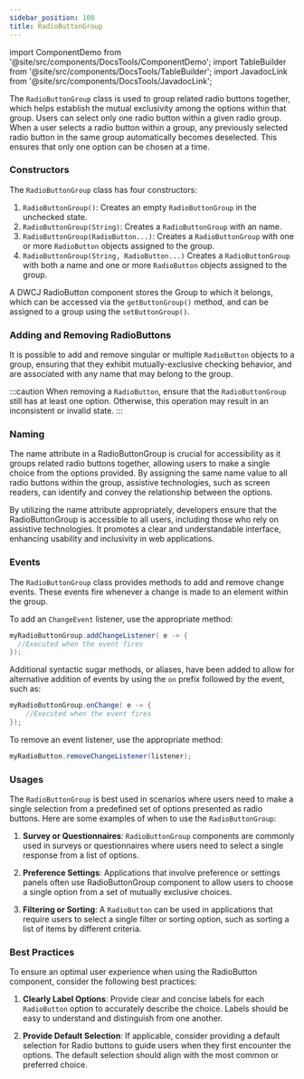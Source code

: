 ```yaml
---
sidebar_position: 100
title: RadioButtonGroup
---
```


import ComponentDemo from '@site/src/components/DocsTools/ComponentDemo';
import TableBuilder from '@site/src/components/DocsTools/TableBuilder';
import JavadocLink from '@site/src/components/DocsTools/JavadocLink';

<JavadocLink type="engine" location="org/dwcj/component/radiobutton/RadioButtonGroup"/>

The `RadioButtonGroup` class is used to group related radio buttons together, which helps establish the mutual exclusivity among the options within that group. Users can select only one radio button within a given radio group. When a user selects a radio button within a group, any previously selected radio button in the same group automatically becomes deselected. This ensures that only one option can be chosen at a time.

### Constructors

The `RadioButtonGroup` class has four constructors:

1. `RadioButtonGroup()`: Creates an empty `RadioButtonGroup` in the unchecked state.
2. `RadioButtonGroup(String)`: Creates a `RadioButtonGroup` with an name.
3. `RadioButtonGroup(RadioButton...)`: Creates a `RadioButtonGroup` with one or more `RadioButton` objects assigned to the group.
4. `RadioButtonGroup(String, RadioButton...)` Creates a `RadioButtonGroup` with both a name and one or more `RadioButton` objects assigned to the group.

A DWCJ RadioButton component stores the Group to which it belongs, which can be accessed via the `getButtonGroup()` method, and can be assigned to a group using the `setButtonGroup()`.

### Adding and Removing RadioButtons

It is possible to add and remove singular or multiple `RadioButton` objects to a group, ensuring that they exhibit mutually-exclusive checking behavior, and are associated with any name
that may belong to the group.

:::caution
When removing a `RadioButton`, ensure that the `RadioButtonGroup` still has at least one option. Otherwise, this operation may result in an inconsistent or invalid state.
:::

### Naming

The name attribute in a RadioButtonGroup is crucial for accessibility as it groups related radio buttons together, allowing users to make a single choice from the options provided. By assigning the same name value to all radio buttons within the group, assistive technologies, such as screen readers, can identify and convey the relationship between the options.

By utilizing the name attribute appropriately, developers ensure that the RadioButtonGroup is accessible to all users, including those who rely on assistive technologies. It promotes a clear and understandable interface, enhancing usability and inclusivity in web applications.

### Events

The `RadioButtonGroup` class provides methods to add and remove change events. These events fire whenever a change is made to an element within the group.

To add an `ChangeEvent` listener, use the appropriate method:

```java
myRadioButtonGroup.addChangeListener( e -> {
  //Executed when the event fires
});
```

Additional syntactic sugar methods, or aliases, have been added to allow for alternative addition of events by using the `on` prefix followed by the event, such as:

```java
myRadioButtonGroup.onChange( e -> {
    //Executed when the event fires
});
```

To remove an event listener, use the appropriate method:

```java
myRadioButton.removeChangeListener(listener);
```

### Usages

The `RadioButtonGroup` is best used in scenarios where users need to make a single selection from a predefined set of options presented as radio buttons. Here are some examples of when to use the `RadioButtonGroup`:

1. **Survey or Questionnaires**: `RadioButtonGroup` components are commonly used in surveys or questionnaires where users need to select a single response from a list of options.

2. **Preference Settings**: Applications that involve preference or settings panels often use RadioButtonGroup component to allow users to choose a single option from a set of mutually exclusive choices.

3. **Filtering or Sorting**: A `RadioButton` can be used in applications that require users to select a single filter or sorting option, such as sorting a list of items by different criteria.

### Best Practices 

To ensure an optimal user experience when using the RadioButton component, consider the following best practices:

1. **Clearly Label Options**: Provide clear and concise labels for each `RadioButton` option to accurately describe the choice. Labels should be easy to understand and distinguish from one another.

2. **Provide Default Selection**: If applicable, consider providing a default selection for Radio buttons to guide users when they first encounter the options. The default selection should align with the most common or preferred choice.

<!-- <ComponentDemo 
path='https://hot.bbx.kitchen/webapp/controlsamples?class=control_demos.checkboxdemos.CheckboxHorizontalText' 
javaE='https://raw.githubusercontent.com/DwcJava/ControlSamples/main/src/main/java/control_demos/checkboxdemos/CheckboxHorizontalText.java'
javaC='https://raw.githubusercontent.com/DwcJava/ControlSamples/main/src/main/code_snippets/checkbox/Horizontal.txt'
cssURL='https://raw.githubusercontent.com/DwcJava/ControlSamples/main/src/main/resources/css/checkboxstyles/text_styles.css' 
javaHighlight='{18}'
/> -->